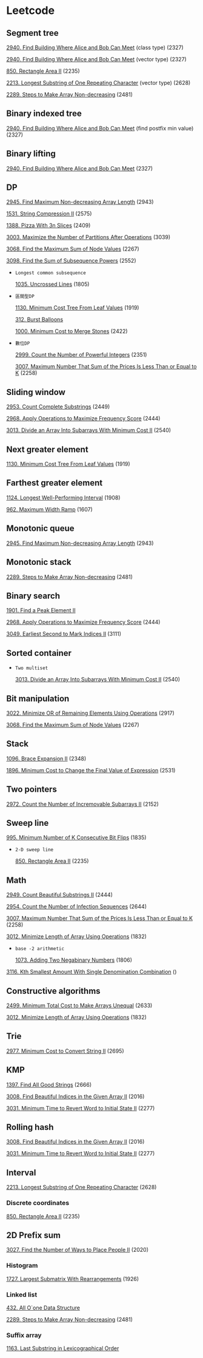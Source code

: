 # Leetcode



## Segment tree

[2940. Find Building Where Alice and Bob Can Meet](https://github.com/RyanPioneer/Leetcode/blob/main/2501~3000/2940.%20Find%20Building%20Where%20Alice%20and%20Bob%20Can%20Meet/main4.cpp) (class type) (2327)

[2940. Find Building Where Alice and Bob Can Meet](https://github.com/RyanPioneer/Leetcode/blob/main/2501~3000/2940.%20Find%20Building%20Where%20Alice%20and%20Bob%20Can%20Meet/main5.cpp) (vector type) (2327)

[850. Rectangle Area II](https://github.com/RyanPioneer/Leetcode/blob/main/0501~1000/0850.%20Rectangle%20Area%20II/main.cpp) (2235)

[2213. Longest Substring of One Repeating Character](https://github.com/RyanPioneer/Leetcode/blob/main/2001~2500/2213.%20Longest%20Substring%20of%20One%20Repeating%20Character/main2.cpp) (vector type) (2628)

[2289. Steps to Make Array Non-decreasing](https://leetcode.com/problems/steps-to-make-array-non-decreasing/description/) (2481)



## Binary indexed tree

[2940. Find Building Where Alice and Bob Can Meet](https://github.com/RyanPioneer/Leetcode/blob/main/2501~3000/2940.%20Find%20Building%20Where%20Alice%20and%20Bob%20Can%20Meet/main6.cpp) (find postfix min value) (2327)



## Binary lifting

[2940. Find Building Where Alice and Bob Can Meet](https://github.com/RyanPioneer/Leetcode/blob/main/2501~3000/2940.%20Find%20Building%20Where%20Alice%20and%20Bob%20Can%20Meet/main7.cpp) (2327)



## DP

[2945. Find Maximum Non-decreasing Array Length](https://github.com/RyanPioneer/Leetcode/tree/main/2501~3000/2945.%20Find%20Maximum%20Non-decreasing%20Array%20Length) (2943)

[1531. String Compression II]() (2575)

[1388. Pizza With 3n Slices]() (2409)

[3003. Maximize the Number of Partitions After Operations]() (3039)

[3068. Find the Maximum Sum of Node Values]() (2267)

[3098. Find the Sum of Subsequence Powers](https://leetcode.com/problems/find-the-sum-of-subsequence-powers/) (2552)

* ``Longest common subsequence``

  [1035. Uncrossed Lines](https://github.com/RyanPioneer/Leetcode/tree/main/1001~1500/1035.%20Uncrossed%20Lines) (1805)



* ``區間型DP``

  [1130. Minimum Cost Tree From Leaf Values](https://github.com/RyanPioneer/Leetcode/blob/main/1001~1500/1130.%20Minimum%20Cost%20Tree%20From%20Leaf%20Values/main2.cpp) (1919)

  [312. Burst Balloons](https://github.com/RyanPioneer/Leetcode/blob/main/0001~0500/0312.%20Burst%20Balloons/main.cpp) 

  [1000. Minimum Cost to Merge Stones](https://github.com/RyanPioneer/Leetcode/blob/main/0501~1000/1000.%20Minimum%20Cost%20to%20Merge%20Stones/main.cpp) (2422)



* ``數位DP``

  [2999. Count the Number of Powerful Integers]() (2351)
  
  [3007. Maximum Number That Sum of the Prices Is Less Than or Equal to K](https://leetcode.com/problems/maximum-number-that-sum-of-the-prices-is-less-than-or-equal-to-k/description/) (2258)



## Sliding window

[2953. Count Complete Substrings](https://github.com/RyanPioneer/Leetcode/blob/main/2501~3000/2953.%20Count%20Complete%20Substrings/main.cpp) (2449)

[2968. Apply Operations to Maximize Frequency Score]() (2444)

[3013. Divide an Array Into Subarrays With Minimum Cost II]() (2540)



## Next greater element

[1130. Minimum Cost Tree From Leaf Values](https://github.com/RyanPioneer/Leetcode/blob/main/1001~1500/1130.%20Minimum%20Cost%20Tree%20From%20Leaf%20Values/main3.cpp) (1919)



## Farthest greater element

[1124. Longest Well-Performing Interval](https://github.com/RyanPioneer/Leetcode/tree/main/1001~1500/1124.%20Longest%20Well-Performing%20Interval) (1908)

[962. Maximum Width Ramp](https://github.com/RyanPioneer/Leetcode/blob/main/0501~1000/0962.%20Maximum%20Width%20Ramp/main.cpp) (1607)



## Monotonic queue

[2945. Find Maximum Non-decreasing Array Length](https://github.com/RyanPioneer/Leetcode/tree/main/2501~3000/2945.%20Find%20Maximum%20Non-decreasing%20Array%20Length) (2943)



## Monotonic stack

[2289. Steps to Make Array Non-decreasing]() (2481)



## Binary search

[1901. Find a Peak Element II]()

[2968. Apply Operations to Maximize Frequency Score]() (2444)

[3049. Earliest Second to Mark Indices II]() (3111)



## Sorted container

* ``Two multiset``

  [3013. Divide an Array Into Subarrays With Minimum Cost II]() (2540)



## Bit manipulation

[3022. Minimize OR of Remaining Elements Using Operations]() (2917)

[3068. Find the Maximum Sum of Node Values]() (2267)



## Stack

[1096. Brace Expansion II](https://github.com/RyanPioneer/Leetcode/blob/main/1001~1500/1096.%20Brace%20Expansion%20II/main.cpp) (2348)

[1896. Minimum Cost to Change the Final Value of Expression](https://github.com/RyanPioneer/Leetcode/blob/main/1501~2000/1896.%20Minimum%20Cost%20to%20Change%20the%20Final%20Value%20of%20Expression/main.cpp) (2531)



## Two pointers

[2972. Count the Number of Incremovable Subarrays II]() (2152)



## Sweep line

[995. Minimum Number of K Consecutive Bit Flips](https://github.com/RyanPioneer/Leetcode/blob/main/0501~1000/0995.%20Minimum%20Number%20of%20K%20Consecutive%20Bit%20Flips/main.cpp) (1835)

* ``2-D sweep line``

  [850. Rectangle Area II](https://github.com/RyanPioneer/Leetcode/blob/main/0501~1000/0850.%20Rectangle%20Area%20II/main3.cpp) (2235)



## Math

[2949. Count Beautiful Substrings II](https://github.com/RyanPioneer/Leetcode/blob/main/2501~3000/2949.%20Count%20Beautiful%20Substrings%20II/main2.cpp) (2444)

[2954. Count the Number of Infection Sequences](https://github.com/RyanPioneer/Leetcode/blob/main/2501~3000/2954.%20Count%20the%20Number%20of%20Infection%20Sequences/main.cpp) (2644)

[3007. Maximum Number That Sum of the Prices Is Less Than or Equal to K](https://leetcode.com/problems/maximum-number-that-sum-of-the-prices-is-less-than-or-equal-to-k/description/) (2258)

[3012. Minimize Length of Array Using Operations]() (1832)

* ``base -2 arithmetic``

  [1073. Adding Two Negabinary Numbers](https://github.com/RyanPioneer/Leetcode/blob/main/1001~1500/1073.%20Adding%20Two%20Negabinary%20Numbers/main.cpp) (1806)

[3116. Kth Smallest Amount With Single Denomination Combination](https://leetcode.com/problems/kth-smallest-amount-with-single-denomination-combination/) ()



## Constructive algorithms

[2499. Minimum Total Cost to Make Arrays Unequal]() (2633)

[3012. Minimize Length of Array Using Operations]() (1832)



## Trie

[2977. Minimum Cost to Convert String II](https://github.com/RyanPioneer/Leetcode/blob/main/2501~3000/2977.%20Minimum%20Cost%20to%20Convert%20String%20II/main2.cpp) (2695)



## KMP

[1397. Find All Good Strings]() (2666)

[3008. Find Beautiful Indices in the Given Array II]() (2016)

[3031. Minimum Time to Revert Word to Initial State II]() (2277)



## Rolling hash

[3008. Find Beautiful Indices in the Given Array II]() (2016)

[3031. Minimum Time to Revert Word to Initial State II]() (2277)



## Interval

[2213. Longest Substring of One Repeating Character]() (2628)



### Discrete coordinates

[850. Rectangle Area II](https://github.com/RyanPioneer/Leetcode/blob/main/0501~1000/0850.%20Rectangle%20Area%20II/main.cpp) (2235)



## 2D Prefix sum

[3027. Find the Number of Ways to Place People II]() (2020)



### Histogram

[1727. Largest Submatrix With Rearrangements](https://github.com/RyanPioneer/Leetcode/tree/main/1501~2000/1727.%20Largest%20Submatrix%20With%20Rearrangements) (1926)



### Linked list

[432. All O`one Data Structure](https://github.com/RyanPioneer/Leetcode/blob/main/0001~0500/0432.%20All%20O%60one%20Data%20Structure/main.cpp)

[2289. Steps to Make Array Non-decreasing]() (2481)



### Suffix array

[1163. Last Substring in Lexicographical Order](https://github.com/RyanPioneer/Leetcode/blob/main/1001~1500/1163.%20Last%20Substring%20in%20Lexicographical%20Order/main.cpp) 

